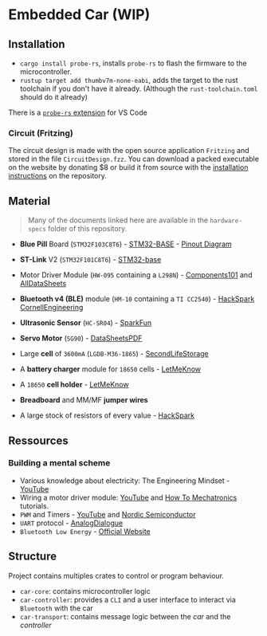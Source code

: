 # Embedded Car (WIP)

## Installation

-   `cargo install probe-rs`, installs `probe-rs` to flash the firmware to the microcontroller.
-   `rustup target add thumbv7m-none-eabi`, adds the target to the rust toolchain if you don't have it already. (Although the `rust-toolchain.toml` should do it already)

There is a [`probe-rs` extension](https://probe.rs/docs/tools/debugger/#building-and-testing-the-debug-extension-in-vs-code) for VS Code

### Circuit (Fritzing)

The circuit design is made with the open source application `Fritzing` and stored in the file `CircuitDesign.fzz`.
You can download a packed executable on the website by donating $8 or build it from source with the [installation instructions](https://github.com/fritzing/fritzing-app/wiki/1.-Building-Fritzing) on the repository.

## Material

> Many of the documents linked here are available in the `hardware-specs` folder of this repository.

-   **Blue Pill** Board (`STM32F103C8T6`) - [STM32-BASE](https://stm32-base.org/boards/STM32F103C8T6-Blue-Pill) - [Pinout Diagram](https://github.com/siyouluo/STM32-Blue-Pill/blob/master/PDF/The-Generic-STM32F103-Pinout-Diagram.pdf)
-   **ST-Link** V2 (`STM32F101C8T6`) - [STM32-base](https://stm32-base.org/boards/Debugger-STM32F101C8T6-STLINKV2)
-   Motor Driver Module (`HW-095` containing a `L298N`) - [Components101](https://components101.com/modules/l293n-motor-driver-module) and [AllDataSheets](https://www.alldatasheet.fr/datasheet-pdf/pdf/22440/STMICROELECTRONICS/L298N.html)
-   **Bluetooth v4 (BLE)** module (`HM-10` containing a `TI CC2540`) - [HackSpark](https://hackspark.fr/fr/outils-de-dev/1467-hm-10-serial-port-ble-cc2540-module-with-logic-level-translator-master-slave-.html) [CornellEngineering](https://people.ece.cornell.edu/land/courses/ece4760/PIC32/uart/HM10/DSD%20TECH%20HM-10%20datasheet.pdfs)
-   **Ultrasonic Sensor** (`HC-SR04`) - [SparkFun](https://cdn.sparkfun.com/datasheets/Sensors/Proximity/HCSR04.pdf)
-   **Servo Motor** (`SG90`) - [DataSheetsPDF](https://datasheetspdf.com/pdf/791970/TowerPro/SG90/1)

-   Large **cell** of `3600mA` (`LGDB-M36-1865`) - [SecondLifeStorage](https://secondlifestorage.com/index.php?threads/lg-lgdbm361865-cell-specifications.8329/)
-   A **battery charger** module for `18650` cells - [LetMeKnow](https://letmeknow.fr/fr/batteries/2541-module-d-alimentation-charge-micro-usb-18650.html)
-   A `18650` **cell holder** - [LetMeKnow](https://letmeknow.fr/fr/coupleurs/1581-support-pour-batterie-18650-avec-fils-652733546272.html)

-   **Breadboard** and MM/MF **jumper wires**
-   A large stock of resistors of every value - [HackSpark](https://hackspark.fr/en/electronics/1470-1-4w-metal-resistor-kit-30-values-600pieces.html)

## Ressources

### Building a mental scheme

-   Various knowledge about electricity: The Engineering Mindset - [YouTube](https://www.youtube.com/c/Theengineeringmindset/channels)
-   Wiring a motor driver module: [YouTube](https://www.youtube.com/watch?v=bNOlimnWZJE) and [How To Mechatronics](https://howtomechatronics.com/tutorials/arduino/arduino-dc-motor-control-tutorial-l298n-pwm-h-bridge/) tutorials.
-   `PWM` and Timers - [YouTube](https://www.youtube.com/watch?v=AjN58ceQaF4) and [Nordic Semiconductor](https://infocenter.nordicsemi.com/index.jsp?topic=%2Fcom.nordic.infocenter.nrf52832.ps.v1.1%2Fpwm.html)
-   `UART` protocol - [AnalogDialogue](https://www.analog.com/en/analog-dialogue/articles/uart-a-hardware-communication-protocol.html)
-   `Bluetooth Low Energy` - [Official Website](https://www.bluetooth.com/blog/a-developers-guide-to-bluetooth/)

## Structure

Project contains multiples crates to control or program behaviour.

-   `car-core`: contains microcontroller logic
-   `car-controller`: provides a `CLI` and a user interface to interact via `Bluetooth` with the car
-   `car-transport`: contains message logic between the _car_ and the _controller_
